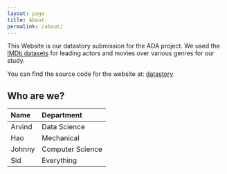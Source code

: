 ```yaml
---
layout: page
title: About
permalink: /about/
---
```


This Website is our datastory submission for the ADA project. We used the [IMDb datasets](https://www.imdb.com/interfaces/) for leading actors and movies over various genres for our study. 

You can find the source code for the website at:
[datastory](https://github.com/arvind6599/datastory)

## Who are we?

| Name    | Department    | 
|:-------------|:------------------|
| Arvind           | Data Science | 
| Hao | Mechanical  |
| Johnny           | Computer Science     |
| Sid           | Everything |


